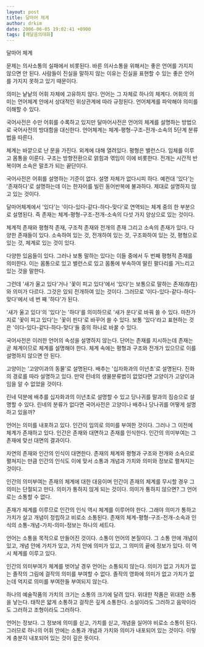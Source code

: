 ```yaml
---
layout: post
title: 달마어 체계
author: drkim
date: 2006-06-05 19:02:41 +0900
tags: [깨달음의대화]
---
```

달마어 체계
  

  
문제는 의사소통의 실패에서 비롯된다. 바른 의사소통을 위해서는 좋은 언어를 가지지 않으면 안 된다. 사람들이 진실을 말하지 않는 이유는 진실을 표현할 수 있는 좋은 언어를 가지지 못하고 있기 때문이다.
  

  
의미는 낱낱의 어휘 자체에 고유하지 않다. 언어는 그 자체로 하나의 체계다. 어휘의 의미는 언어체계 안에서 상대적인 위상관계에 따라 규정된다. 언어체계를 파악해야 의미를 이해할 수 있다. 
  

  
국어사전은 수만 어휘를 수록하고 있지만 달마어사전은 언어의 체계를 설명하는 방법으로 국어사전의 방대함을 대신한다. 언어체계는 체계-평형-구조-전개-소속의 5단계 분류법을 따른다. 
  

  
체계는 바깥으로 난 문을 가진다. 외계에 대해 열려있다. 평형은 밸런스다. 입체를 이루고 몸통을 이룬다. 구조는 방향전환으로 얽힘과 엮임이 이에 비롯한다. 전개는 시간적 반복이며 소속은 말초가 되는 끝단이다. 
  

  
국어사전은 어휘를 설명하는 기준이 없다. 설명 자체가 없다시피 하다. 예컨대 '있다'는 '존재하다'로 설명하는데 이는 한자어를 빌린 동어반복에 불과하다. 제대로 설명하지 않고 있는 것이다. 
  

  
달마어체계에서 '있다'는 '이다-있다-같다-하다-맞다'로 연역되는 체계 중의 한 부분으로 설명된다. 즉 존재는 체계-평형-구조-전개-소속의 다섯 가지 양상으로 있는 것이다. 
  

  
체계적 존재와 평형적 존재, 구조적 존재와 전개의 존재 그리고 소속의 존재가 있다. 다양한 존재들이 있다. 소속하여 있는 것, 전개하여 있는 것, 구조화하여 있는 것, 평형으로 있는 것, 체계로 있는 것이 있다. 
  

  
다양한 있음들이 있다. 그러나 보통 말하는 있다는 이들 중에서 두 번째 평형적 존재를 의미한다. 이는 몸통으로 있고 밸런스로 있고 몸통에 부속하여 딸린 팔다리를 거느리고 있는 것을 말한다. 
  

  
그런데 '새가 울고 있다'거나 '꽃이 피고 있다'에서 '있다'는 보통으로 말하는 존재(存在)와 의미가 다르다. 그것은 있되 전개하여 있는 것이다. 그러므로 '이다-있다-같다-하다-맞다'에서 네 번 째 '하다'가 된다. 
  

  
'새가 울고 있다'의 '있다'는 '하다'를 의미하므로 '새가 운다'로 바꿔 쓸 수 있다. 마찬가지로 '꽃이 피고 있다'는 '꽃이 핀다'로 바꾸어 쓸 수 있다. 보통 '있다'라고 표현하는 것은 '이다-있다-같다-하다-맞다'들 중의 하나로 바꿀 수 있다. 
  

  
국어사전은 이러한 언어의 속성을 설명하지 않는다. 단어는 존재를 지시하는데 존재는 곧 체계이므로 체계를 설명해야 한다. 체계 속에는 평형과 구조와 전개가 있으므로 이를 설명하지 않으면 안 된다. 
  

  
고양이는 '고양이과의 동물'로 설명된다. 배추는 '십자화과의 이년초'로 설명된다. 진화의 경로를 따라 설명하고 있다. 만약 린네의 생물분류법이 없었다면 고양이가 고양이과임을 알 수 없었을 것이다. 
  

  
린네 덕분에 배추를 십자화과의 이년초로 설명할 수 있고 당나귀를 말과의 짐승으로 설명할 수 있다. 린네의 분류가 없다면 국어사전은 고양이나 배추나 당나귀를 어떻게 설명하고 있을까?
  

  
언어는 의미를 내포하고 있다. 인간이 임의로 의미를 부여한 것이다. 그러나 그 이전에 체계가 존재하고 있다. 인간은 존재와 대면하고 존재를 인식한다. 인간의 의미부여는 그 존재에 맞선 대면의 결과이다.
  

  
자연의 존재와 인간의 인식이 대면한다. 존재의 체계와 평형과 구조와 전개와 소속으로 펼쳐지는 만큼 인간의 인식도 이에 맞서 소통과 개념과 가치와 의미와 정보로 펼쳐지는 것이다.
  

  
인간의 의미부여는 존재의 체계에 대한 대응이며 인간이 존재의 체계를 무시할 경우 그 의미는 단절되고 만다. 의미가 통하지 않게 되는 것이다. 의미가 통하지 않으면? 그 언어로는 소통할 수 없다. 
  

  
존재가 체계를 이루므로 인간의 인식 역시 체계를 이루어야 한다. 그래야 의미가 통하고 가치가 살고 개념이 정립하고 비로소 소통된다. 존재의 체계-평형-구조-전개-소속과 인식의 소통-개념-가치-의미-정보는 하나의 세트다. 
  

  
언어는 소통을 목적으로 만들어진 것이다. 소통이 언어의 본질이다. 그 소통 안에 개념이 있고, 개념 안에 가치가 있고, 가치 안에 의미가 있고, 그 의미의 끝에 정보가 있다. 이 역시 체계를 이루고 있다.
  

  
인간의 의미부여가 체계를 벗어날 경우 언어는 소통되지 않는다. 의미가 없고 가치가 없는 졸작의 그림에 걸작의 의미를 부여할 수 없다. 졸작의 영화에 의미가 없고 가치가 없는데 억지로 의미를 부여한들 부여되지 않는다. 
  

  
하나의 예술작품의 가치의 크기는 소통의 크기에 달려 있다. 위대한 작품은 위대한 소통을 낳는다. 태작은 얇게 소통하고 걸작은 깊게 소통한다. 소설이라도 그러하고 음악이라도 그러하고 조형이라도 그러하다.
  

  
언어는 정보다. 그 정보에 의미를 싣고, 가치를 싣고, 개념을 실어야 비로소 소통이 된다. 그러므로 하나의 어휘 안에는 소통과 개념과 가치와 의미가 내포되어 있는 것이다. 이렇게 충분히 내포되어 있는 것이 깊은 뜻이다.